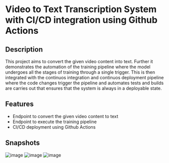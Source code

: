 # Video to Text Transcription System with CI/CD integration using Github Actions
## Description

This project aims to convert the given video content into text. Further it demonstrates the automation of the training pipeline where the model undergoes all the stages of training through a single trigger. This is then integrated with the continuos integration and continuos deployment pipeline where the code changes trigger the pipeline and automates tests and builds are carries out that ensures that the system is always in a deployable state.
## Features
- Endpoint to convert the given video content to text
- Endpoint to execute the training pipeline
- CI/CD deployment using Github Actions
## Snapshots


![image](https://github.com/user-attachments/assets/81f9ddc8-28e4-49de-8f69-059577e0f14e)
![image](https://github.com/user-attachments/assets/ffde10ee-e4d2-4b47-a57c-a7a3e37edb30)
![image](https://github.com/user-attachments/assets/514fd473-a120-4d6b-b473-8a355291c6af)





